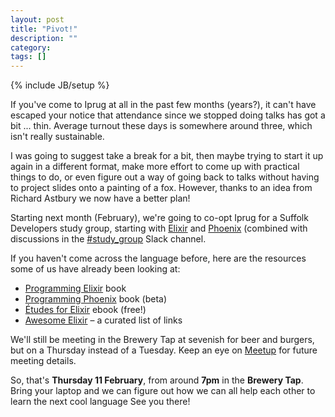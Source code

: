 ```yaml
---
layout: post
title: "Pivot!"
description: ""
category: 
tags: []
---
```

{% include JB/setup %}

If you've come to Iprug at all in the past few months (years?), it can't have
escaped your notice that attendance since we stopped doing talks has got a bit
... thin. Average turnout these days is somewhere around three, which isn't
really sustainable.

I was going to suggest take a break for a bit, then maybe trying to start it up
again in a different format, make more effort to come up with practical things
to do, or even figure out a way of going back to talks without having to
project slides onto a painting of a fox. However, thanks to an idea from
Richard Astbury we now have a better plan!

Starting next month (February), we're going to co-opt Iprug for a Suffolk
Developers study group, starting with [Elixir](http://elixir-lang.org/) and
[Phoenix](http://www.phoenixframework.org/) (combined with discussions in the
[#study_group](https://suffolkdevs.slack.com/messages/study_group/details/)
Slack channel.

If you haven't come across the language before, here are the resources some of
us have already been looking at:

* [Programming Elixir](https://pragprog.com/book/elixir/programming-elixir) book
* [Programming Phoenix](https://pragprog.com/book/phoenix/programming-phoenix) book (beta)
* [Études for Elixir](http://chimera.labs.oreilly.com/books/1234000001642) ebook (free!)
* [Awesome Elixir](https://github.com/h4cc/awesome-elixir) – a curated list of links

We'll still be meeting in the Brewery Tap at sevenish for beer and burgers, but
on a Thursday instead of a Tuesday. Keep an eye on
[Meetup](http://www.meetup.com/Suffolk-Developers/) for future meeting details.

So, that's **Thursday 11 February**, from around **7pm** in the **Brewery Tap**.
Bring your laptop and we can figure out how we can all help each other to learn
the next cool language See you there!
